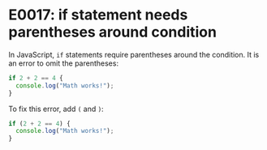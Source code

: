# E0017: if statement needs parentheses around condition

In JavaScript, `if` statements require parentheses around the condition. It is
an error to omit the parentheses:

```javascript
if 2 + 2 == 4 {
  console.log("Math works!");
}
```

To fix this error, add `(` and `)`:

```javascript
if (2 + 2 == 4) {
  console.log("Math works!");
}
```
